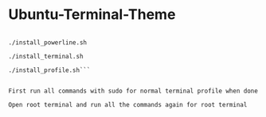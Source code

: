 # Ubuntu-Terminal-Theme


```install commands 

./install_powerline.sh

./install_terminal.sh

./install_profile.sh```


First run all commands with sudo for normal terminal profile when done 

Open root terminal and run all the commands again for root terminal
